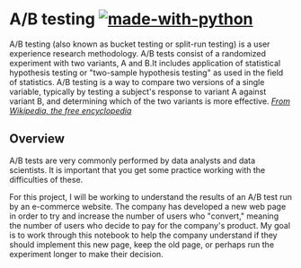 # A/B testing [![made-with-python](https://img.shields.io/badge/Made%20with-Python-1f425f.svg)](https://www.python.org/)

A/B testing (also known as bucket testing or split-run testing) is a user experience research methodology. A/B tests consist of a randomized experiment with two variants, A and B.It includes application of statistical hypothesis testing or "two-sample hypothesis testing" as used in the field of statistics. A/B testing is a way to compare two versions of a single variable, typically by testing a subject's response to variant A against variant B, and determining which of the two variants is more effective. _[From Wikipedia, the free encyclopedia](https://en.wikipedia.org/wiki/A/B_testing)_

## Overview
A/B tests are very commonly performed by data analysts and data scientists. It is important that you get some practice working with the difficulties of these.

For this project, I will be working to understand the results of an A/B test run by an e-commerce website. The company has developed a new web page in order to try and increase the number of users who "convert," meaning the number of users who decide to pay for the company's product. My goal is to work through this notebook to help the company understand if they should implement this new page, keep the old page, or perhaps run the experiment longer to make their decision.

